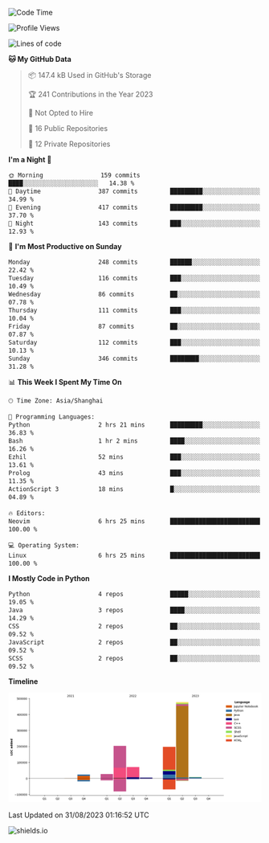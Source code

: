 <!--START_SECTION:waka-->
![Code Time](http://img.shields.io/badge/Code%20Time-330%20hrs%2029%20mins-blue)

![Profile Views](http://img.shields.io/badge/Profile%20Views-0-blue)

![Lines of code](https://img.shields.io/badge/From%20Hello%20World%20I%27ve%20Written-1.0%20million%20lines%20of%20code-blue)

**🐱 My GitHub Data** 

> 📦 147.4 kB Used in GitHub's Storage 
 > 
> 🏆 241 Contributions in the Year 2023
 > 
> 🚫 Not Opted to Hire
 > 
> 📜 16 Public Repositories 
 > 
> 🔑 12 Private Repositories 
 > 
**I'm a Night 🦉** 

```text
🌞 Morning                159 commits         ████░░░░░░░░░░░░░░░░░░░░░   14.38 % 
🌆 Daytime                387 commits         █████████░░░░░░░░░░░░░░░░   34.99 % 
🌃 Evening                417 commits         █████████░░░░░░░░░░░░░░░░   37.70 % 
🌙 Night                  143 commits         ███░░░░░░░░░░░░░░░░░░░░░░   12.93 % 
```
📅 **I'm Most Productive on Sunday** 

```text
Monday                   248 commits         ██████░░░░░░░░░░░░░░░░░░░   22.42 % 
Tuesday                  116 commits         ███░░░░░░░░░░░░░░░░░░░░░░   10.49 % 
Wednesday                86 commits          ██░░░░░░░░░░░░░░░░░░░░░░░   07.78 % 
Thursday                 111 commits         ███░░░░░░░░░░░░░░░░░░░░░░   10.04 % 
Friday                   87 commits          ██░░░░░░░░░░░░░░░░░░░░░░░   07.87 % 
Saturday                 112 commits         ███░░░░░░░░░░░░░░░░░░░░░░   10.13 % 
Sunday                   346 commits         ████████░░░░░░░░░░░░░░░░░   31.28 % 
```


📊 **This Week I Spent My Time On** 

```text
🕑︎ Time Zone: Asia/Shanghai

💬 Programming Languages: 
Python                   2 hrs 21 mins       █████████░░░░░░░░░░░░░░░░   36.83 % 
Bash                     1 hr 2 mins         ████░░░░░░░░░░░░░░░░░░░░░   16.26 % 
Ezhil                    52 mins             ███░░░░░░░░░░░░░░░░░░░░░░   13.61 % 
Prolog                   43 mins             ███░░░░░░░░░░░░░░░░░░░░░░   11.35 % 
ActionScript 3           18 mins             █░░░░░░░░░░░░░░░░░░░░░░░░   04.89 % 

🔥 Editors: 
Neovim                   6 hrs 25 mins       █████████████████████████   100.00 % 

💻 Operating System: 
Linux                    6 hrs 25 mins       █████████████████████████   100.00 % 
```

**I Mostly Code in Python** 

```text
Python                   4 repos             █████░░░░░░░░░░░░░░░░░░░░   19.05 % 
Java                     3 repos             ████░░░░░░░░░░░░░░░░░░░░░   14.29 % 
CSS                      2 repos             ██░░░░░░░░░░░░░░░░░░░░░░░   09.52 % 
JavaScript               2 repos             ██░░░░░░░░░░░░░░░░░░░░░░░   09.52 % 
SCSS                     2 repos             ██░░░░░░░░░░░░░░░░░░░░░░░   09.52 % 
```



**Timeline**

![Lines of Code chart](https://raw.githubusercontent.com/kopp4/kopp4/main/assets/bar_graph.png)


 Last Updated on 31/08/2023 01:16:52 UTC
<!--END_SECTION:waka-->
![shields.io](https://img.shields.io/github/commit-activity/w/kopp4/kopp4?color=g&label=abusing%20bot&style=flat-square)
